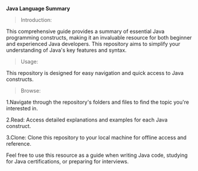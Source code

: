 **Java Language Summary**

>Introduction:

This comprehensive guide provides a summary of essential Java programming constructs, making it an invaluable resource for both beginner and experienced Java developers. This repository aims to simplify your understanding of Java's key features and syntax.

>Usage:

This repository is designed for easy navigation and quick access to Java constructs.

>Browse:

1.Navigate through the repository's folders and files to find the topic you're interested in.

2.Read: Access detailed explanations and examples for each Java construct.

3.Clone: Clone this repository to your local machine for offline access and reference.

Feel free to use this resource as a guide when writing Java code, studying for Java certifications, or preparing for interviews.
